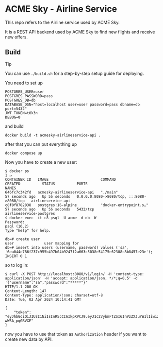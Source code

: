 # ACME Sky - Airline Service

This repo refers to the Airline service used by ACME Sky.

It is a REST API backend used by ACME Sky to find new flights and receive new
offers.

## Build

> [!TIP]
> You can use `./build.sh` for a step-by-step setup guide for deploying.

You need to set up

```
POSTGRES_USER=user
POSTGRES_PASSWORD=pass
POSTGRES_DB=db
DATABASE_DSN="host=localhost user=user password=pass dbname=db port=5432"
JWT_TOKEN=t0k3n
DEBUG=0
```

and build

```
docker build -t acmesky-airlineservice-api .
```

after that you can put everything up

```
docker compose up
```

Now you have to create a new user:

```
$ docker ps                                                                                                                                                         1 ↵
CONTAINER ID   IMAGE                        COMMAND                  CREATED          STATUS          PORTS                                       NAMES
646fc7c342fd   acmesky-airlineservice-api   "./main"                 57 seconds ago   Up 56 seconds   0.0.0.0:8080->8080/tcp, :::8080->8080/tcp   airlineservice-api
c8f8f8782838   postgres:16-alpine           "docker-entrypoint.s…"   57 seconds ago   Up 56 seconds   5432/tcp                                    airlineservice-postgres
$ docker exec -it c8 psql -U acme -d db -W
Password:
psql (16.2)
Type "help" for help.

db=# create user
user              user mapping for
db=# insert into users (username, password) values ('sa', '6ea044c786f237c955b497b04b9247f2a663c5038e54175e62308c8b8457e23e');
INSERT 0 1
```

so to log in:

```
$ curl -X POST http://localhost:8080/v1/login/ -H 'content-type: application/json' -H 'accept: application/json, */*;q=0.5' -d '{"username":"sa","password":"*****"}'
HTTP/1.1 200 OK
Content-Length: 147
Content-Type: application/json; charset=utf-8
Date: Tue, 02 Apr 2024 10:14:41 GMT

{
    "token": "eyJhbGciOiJIUzI1NiIsInR5cCI6IkpXVCJ9.eyJ1c2VybmFtZSI6InVzZXJuYW1lIiwiZXhwIjoxNzEyMDU2NDgxfQ.7R87BuuVkvOwojBpLmJ8OKtKC0B9Iq-wWSA_pqGBVXE"
}
```

now you have to use that token as `Authorization` header if you want to create
new data by API.
